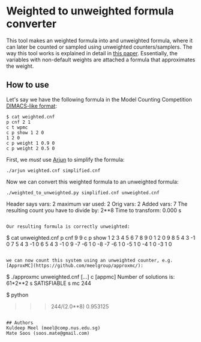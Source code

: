 # Weighted to unweighted formula converter
This tool makes an weighted formula into and unweighted formula, where it can
later be counted or sampled using unweighted counters/samplers. The way this
tool works is explained in detail in [this
paper](https://www.comp.nus.edu.sg/~meel/Papers/ijcai15.pdf). Essentially, the
variables with non-default weights are attached a formula that approximates the
weight.

## How to use
Let's say we have the following formula in the Model Counting Competition [DIMACS-like
format](https://mccompetition.org/assets/files/2021/competition2021.pdf):
```
$ cat weighted.cnf
p cnf 2 1
c t wpmc
c p show 1 2 0
1 2 0
c p weight 1 0.9 0
c p weight 2 0.5 0
```

First, we _must_ use [Arjun](https://github.com/meelgroup/arjun) to simplify
the formula:
```
./arjun weighted.cnf simplified.cnf
```

Now we can convert this weighted formula to an unweighted formula:
```
./weighted_to_unweighted.py simplified.cnf unweighted.cnf
```
Header says vars: 2  maximum var used: 2
Orig vars: 2       Added vars: 7
The resulting count you have to divide by: 2**8
Time to transform: 0.000 s
```

Our resulting formula is correctly unweighted:
```
$ cat unweighted.cnf
p cnf 9 9
c p show 1 2 3 4 5 6 7 8 9 0
1 2 0
9 8 5 4 3 -1 0
7 5 4 3 -1 0
6 5 4 3 -1 0
9 -7 -6 1 0
-8 -7 -6 1 0
-5 1 0
-4 1 0
-3 1 0
```

we can now count this system using an unweighted counter, e.g.
[ApproxMC](https://github.com/meelgroup/approxmc/):
```
$ ./approxmc unweighted.cnf
[...]
c [appmc] Number of solutions is: 61*2**2
s SATISFIABLE
s mc 244

$ python
>>> 244/(2.0**8)
0.953125
```

## Authors
Kuldeep Meel (meel@comp.nus.edu.sg)
Mate Soos (soos.mate@gmail.com)

